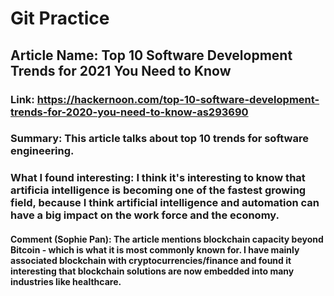 # Git Practice

## Article Name: Top 10 Software Development Trends for 2021 You Need to Know

### Link: https://hackernoon.com/top-10-software-development-trends-for-2020-you-need-to-know-as293690

### Summary: This article talks about top 10 trends for software engineering. 

### What I found interesting: I think it's interesting to know that artificia intelligence is becoming one of the fastest growing field, because I think artificial intelligence and automation can have a big impact on the work force and the economy. 

#### Comment (Sophie Pan): The article mentions blockchain capacity beyond Bitcoin - which is what it is most commonly known for.  I have mainly associated blockchain with cryptocurrencies/finance and found it interesting that blockchain solutions are now embedded into many industries like healthcare.